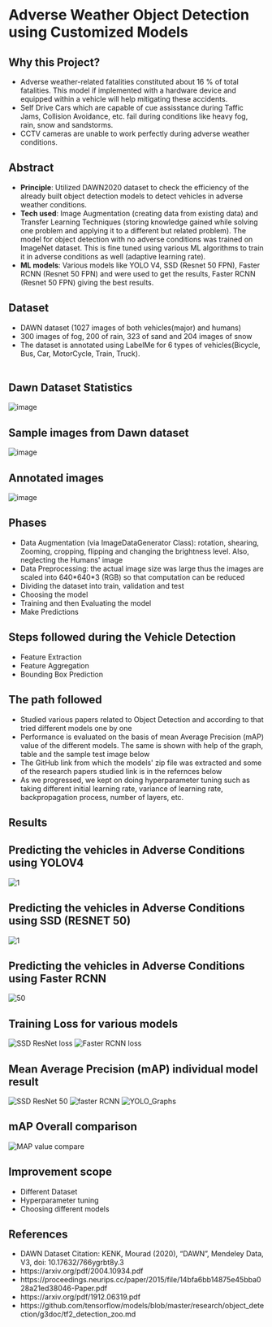 # Adverse Weather Object Detection using Customized Models

## Why this Project?
<ul>
<li> Adverse weather-related fatalities constituted about 16 % of total fatalities. This model if implemented with a hardware device and equipped within a vehicle will help mitigating these accidents.</li>
<li> Self Drive Cars which are capable of cue assisstance during Taffic Jams, Collision Avoidance, etc. fail during conditions like heavy fog, rain, snow and sandstorms.</li>
<li> CCTV cameras are unable to work perfectly during adverse weather conditions.</li>
</ul>

## Abstract
<ul>
<li><b>Principle</b>: Utilized DAWN2020 dataset to check the efficiency of the already built object detection models to detect vehicles in adverse weather conditions.</li>
<li><b>Tech used</b>: Image Augmentation (creating data from existing data) and Transfer Learning Techniques (storing knowledge gained while solving one problem and applying it to a different but related problem). The model for object detection with no adverse conditions was trained on ImageNet dataset. This is fine tuned using various ML algorithms to train it in adverse conditions as well (adaptive learning rate).</li>
<li><b>ML models</b>: Various models like YOLO V4, SSD (Resnet 50 FPN), Faster RCNN (Resnet 50 FPN) and  were used to get the results, Faster RCNN (Resnet 50 FPN) giving the best results.</li>
</ul>

## Dataset
<ul>
<li>DAWN dataset (1027 images of both vehicles(major) and humans)</li>
<li>300 images of fog, 200 of rain, 323 of sand and 204 images of snow</li>
<li>The dataset is annotated using LabelMe for 6 types of vehicles(Bicycle, Bus, Car, MotorCycle, Train, Truck).</li></br>
</ul>

## Dawn Dataset Statistics
![image](https://user-images.githubusercontent.com/68558847/183251828-00364df9-0389-4e02-9a86-604f926b58c0.png)

## Sample images from Dawn dataset
![image](https://user-images.githubusercontent.com/68558847/183251366-f85a8922-a57f-4410-861c-a542dcb91988.png)

## Annotated images
![image](https://user-images.githubusercontent.com/68558847/183251774-9d1c42b7-4f4e-4808-8ff2-92059330c308.png)

## Phases
<ul>
  <li> Data Augmentation (via ImageDataGenerator Class): rotation, shearing, Zooming, cropping, flipping and changing the brightness level. Also, neglecting the Humans' image</li>
  <li> Data Preprocessing: the actual image size was large thus the images are scaled into 640*640*3 (RGB) so that computation can be reduced</li>
  <li> Dividing the dataset into train, validation and test </li>
  <li> Choosing the model</li>
  <li> Training and then Evaluating the model</li> 
  <li> Make Predictions</li>
</ul>

## Steps followed during the Vehicle Detection 
<ul>
    <li>Feature Extraction</li>
    <li>Feature Aggregation</li>
    <li>Bounding Box Prediction</li>
</ul>

## The path followed
<ul>
  <li> Studied various papers related to Object Detection and according to that tried different models one by one</li>
  <li> Performance is evaluated on the basis of mean Average Precision (mAP) value of the different models. The same is shown with help of the graph, table and the sample test image below</li>
  <li> The GitHub link from which the models' zip file was extracted and some of the research papers studied link is in the refernces below</li>
  <li> As we progressed, we kept on doing hyperparameter tuning such as taking different initial learning rate, variance of learning rate, backpropagation process, number of layers, etc.</li>
</ul>

## Results
## Predicting the vehicles in Adverse Conditions using YOLOV4
![1](https://user-images.githubusercontent.com/68558847/183274338-c7870ec4-b6e9-4259-8e95-309e12e9c384.jpg)

## Predicting the vehicles in Adverse Conditions using SSD (RESNET 50)
![1](https://user-images.githubusercontent.com/68558847/183274539-7bfc7681-5e50-4883-a29d-33495efd2675.png)

## Predicting the vehicles in Adverse Conditions using Faster RCNN
![50](https://user-images.githubusercontent.com/68558847/183274755-d2ccfb3f-85ee-4f79-baec-aa27c7e3cdbb.png)

## Training Loss for various models

![SSD ResNet loss](https://user-images.githubusercontent.com/68558847/183293750-8ba6f7eb-fd9d-43d2-8be5-9178ab985a49.png)
![Faster RCNN loss](https://user-images.githubusercontent.com/68558847/183293754-41cefef7-3339-4bee-ade5-cd016fca7a20.png)

## Mean Average Precision (mAP) individual model result
![SSD ResNet 50](https://user-images.githubusercontent.com/68558847/183293794-68c5bae8-92ac-4a44-9cd9-f157cc6a1549.png)
![faster RCNN](https://user-images.githubusercontent.com/68558847/183293801-e44ac4a4-e421-4e3c-a337-e8bd58c5b38d.png)
![YOLO_Graphs](https://user-images.githubusercontent.com/68558847/183293798-f9adf632-baf0-4f53-81fd-f1f1d38535d5.png)

## mAP Overall comparison
![MAP value compare](https://user-images.githubusercontent.com/68558847/183293704-b6aad73e-ddc4-4e4d-aedb-7292e1ae112a.png)


## Improvement scope
<ul>
  <li>Different Dataset</li>
  <li>Hyperparameter tuning</li>
  <li>Choosing different models</li>
</ul>

## References
<ul>
<li> DAWN Dataset Citation: KENK, Mourad (2020), “DAWN”, Mendeley Data, V3, doi: 10.17632/766ygrbt8y.3</li>
<li> https://arxiv.org/pdf/2004.10934.pdf</li>
<li> https://proceedings.neurips.cc/paper/2015/file/14bfa6bb14875e45bba028a21ed38046-Paper.pdf</li>
<li> https://arxiv.org/pdf/1912.06319.pdf </li>
<li> https://github.com/tensorflow/models/blob/master/research/object_detection/g3doc/tf2_detection_zoo.md </li>
</ul>
